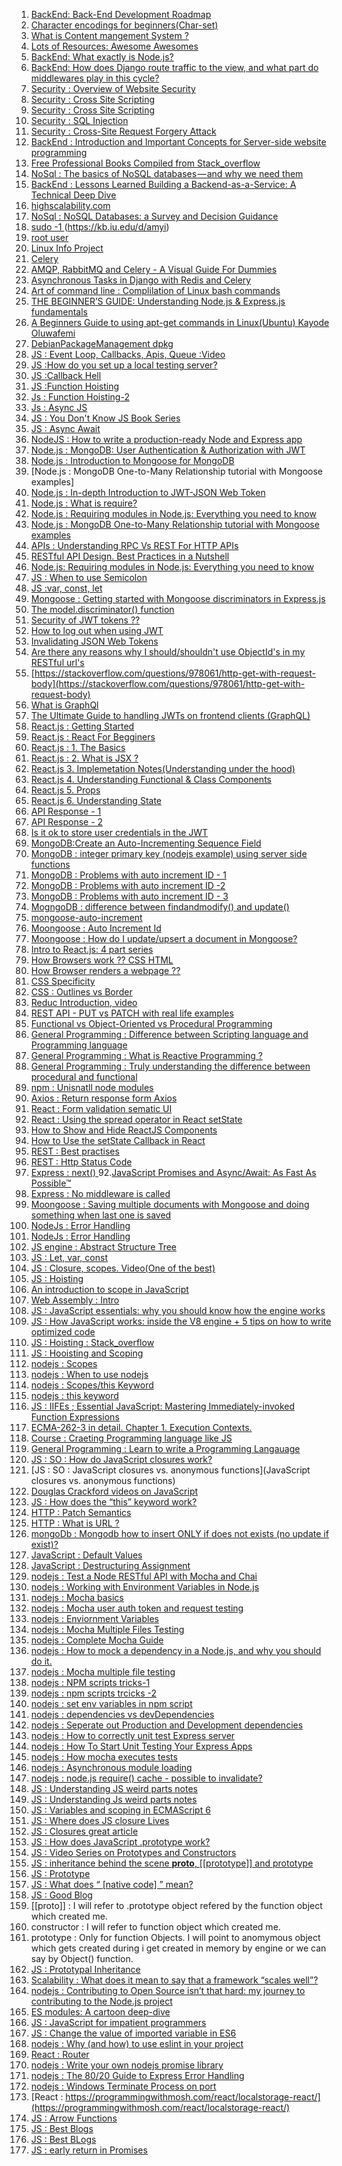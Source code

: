 1. [BackEnd: Back-End Development Roadmap](https://medium.com/tech-tajawal/modern-backend-developer-in-2018-6b3f7b5f8b9)
2. [Character encodings for beginners(Char-set)](https://www.w3.org/International/questions/qa-what-is-encoding)
3. [What is Content mangement System ?](https://kinsta.com/knowledgebase/content-management-system/)
4. [Lots of Resources: Awesome Awesomes ](https://github.com/t3chnoboy/awesome-awesome-awesome)
5. [BackEnd: What exactly is Node.js?](https://www.freecodecamp.org/news/what-exactly-is-node-js-ae36e97449f5/)
6. [BackEnd: How does Django route traffic to the view, and what part do middlewares play in this cycle?
](https://medium.com/zeitcode/django-middlewares-and-the-request-response-cycle-fcbf8efb903f)
7. [Security : Overview of Website Security](https://developer.mozilla.org/en-US/docs/Learn/Server-side/First_steps/Website_security)
8. [Security : Cross Site Scripting](https://www.youtube.com/watch?v=L5l9lSnNMxg)
9. [Security : Cross Site Scripting](https://www.youtube.com/watch?v=eymxlggL9EQ)
10. [Security : SQL Injection](https://www.youtube.com/watch?v=_jKylhJtPmI)
11. [Security : Cross-Site Request Forgery Attack](https://www.youtube.com/watch?v=eWEgUcHPle0)
12. [BackEnd :  Introduction and Important Concepts for Server-side website programming](https://developer.mozilla.org/en-US/docs/Learn/Server-side/First_steps)
13. [Free Professional Books Compiled from Stack_overflow](https://books.goalkicker.com/) 
14. [NoSql : The basics of NoSQL databases — and why we need them](https://www.freecodecamp.org/news/nosql-databases-5f6639ed9574/)
15. [BackEnd : Lessons Learned Building a Backend-as-a-Service: A Technical Deep Dive](https://medium.baqend.com/how-to-develop-a-backend-as-a-service-from-scratch-lessons-learned-a9fac618c2ce)
16. [highscalability.com](http://highscalability.com/)
17. [NoSql : NoSQL Databases: a Survey and Decision Guidance](https://medium.baqend.com/nosql-databases-a-survey-and-decision-guidance-ea7823a822d)
18. [sudo  -1 ](https://linuxacademy.com/blog/linux/linux-commands-for-beginners-sudo/)(https://kb.iu.edu/d/amyi)
19. [root user](http://www.linfo.org/root.html)
20. [Linux Info Project](http://www.linfo.org/index.html)
21. [Celery](https://www.fullstackpython.com/celery.html)
22. [AMQP, RabbitMQ and Celery - A Visual Guide For Dummies](https://www.abhishek-tiwari.com/amqp-rabbitmq-and-celery-a-visual-guide-for-dummies/)
23. [Asynchronous Tasks in Django with Redis and Celery](https://stackabuse.com/asynchronous-tasks-in-django-with-redis-and-celery/)
24. [Art of command line : Complilation of Linux bash commands](https://github.com/jlevy/the-art-of-command-line#meta)
25. [THE BEGINNER’S GUIDE: Understanding Node.js & Express.js fundamentals](https://medium.com/@LindaVivah/the-beginners-guide-understanding-node-js-express-js-fundamentals-e15493462be1)
26. [A Beginners Guide to using apt-get commands in Linux(Ubuntu)
Kayode Oluwafemi](https://codeburst.io/a-beginners-guide-to-using-apt-get-commands-in-linux-ubuntu-d5f102a56fc4)
27. [DebianPackageManagement dpkg](https://wiki.debian.org/DebianPackageManagement)
28. [JS : Event Loop, Callbacks, Apis, Queue :Video](https://www.youtube.com/watch?v=8aGhZQkoFbQ)
29. [JS :How do you set up a local testing server?](https://developer.mozilla.org/en-US/docs/Learn/Common_questions/set_up_a_local_testing_server)
30. [JS :Callback Hell](http://callbackhell.com/)
31. [JS :Function Hoisting](https://gist.github.com/maxogden/4bed247d9852de93c94c)
32. [Js : Function Hoisting-2](https://developer.mozilla.org/en-US/docs/Glossary/Hoisting)
33. [Js : Async JS](https://blog.bitsrc.io/understanding-asynchronous-javascript-the-event-loop-74cd408419ff)
34. [JS : You Don't Know JS Book Series](https://github.com/getify/You-Dont-Know-JS/tree/6f51ed6746300f51bc6c930c080b8a7426b7629b)
35. [JS : Async Await](https://medium.com/@rafaelvidaurre/truly-understanding-async-await-491dd580500e)
36. [NodeJS : How to write a production-ready Node and Express app](https://www.freecodecamp.org/news/how-to-write-a-production-ready-node-and-express-app-f214f0b17d8c/)
37. [Node.js : MongoDB: User Authentication & Authorization with JWT](https://bezkoder.com/node-js-mongodb-auth-jwt/)
38. [Node.js : Introduction to Mongoose for MongoDB](https://www.freecodecamp.org/news/introduction-to-mongoose-for-mongodb-d2a7aa593c57/)
39. [Node.js : MongoDB One-to-Many Relationship tutorial with Mongoose examples]
40. [Node.js : In-depth Introduction to JWT-JSON Web Token](https://bezkoder.com/jwt-json-web-token/)
41. [Node.js : What is require?](https://nodejs.org/en/knowledge/getting-started/what-is-require/)
42. [Node.js : Requiring modules in Node.js: Everything you need to know](https://www.freecodecamp.org/news/requiring-modules-in-node-js-everything-you-need-to-know-e7fbd119be8/)
43. [Node.js : MongoDB One-to-Many Relationship tutorial with Mongoose examples](https://bezkoder.com/mongoose-one-to-many-relationship/)
44. [APIs : Understanding RPC Vs REST For HTTP APIs](https://www.smashingmagazine.com/2016/09/understanding-rest-and-rpc-for-http-apis/)
45. [RESTful API Design. Best Practices in a Nutshell](https://phauer.com/2015/restful-api-design-best-practices/)
46. [Node.js: Requiring modules in Node.js: Everything you need to know](https://www.freecodecamp.org/news/requiring-modules-in-node-js-everything-you-need-to-know-e7fbd119be8/)
47. [JS : When to use Semicolon](http://cassandrawilcox.me/when-to-use-semicolons-in-javascript/)
48. [JS :var, const, let](https://medium.com/podiihq/javascript-variables-should-you-use-let-var-or-const-394f7645c88f)
49. [Mongoose : Getting started with Mongoose discriminators in Express.js ](https://dev.to/helenasometimes/getting-started-with-mongoose-discriminators-in-expressjs--22m9)
50. [The model.discriminator() function](https://mongoosejs.com/docs/discriminators.html)
51. [Security of JWT tokens ??](https://stackoverflow.com/questions/27301557/if-you-can-decode-jwt-how-are-they-secure)
52. [How to log out when using JWT](https://medium.com/devgorilla/how-to-log-out-when-using-jwt-a8c7823e8a6)
53. [Invalidating JSON Web Tokens](https://stackoverflow.com/questions/21978658/invalidating-json-web-tokens)
54. [Are there any reasons why I should/shouldn't use ObjectId's in my RESTful url's](https://stackoverflow.com/questions/19029174/are-there-any-reasons-why-i-should-shouldnt-use-objectids-in-my-restful-urls)
55. [https://stackoverflow.com/questions/978061/http-get-with-request-body](https://stackoverflow.com/questions/978061/http-get-with-request-body)
56. [What is GraphQl](https://www.freecodecamp.org/news/so-whats-this-graphql-thing-i-keep-hearing-about-baf4d36c20cf/)
57. [The Ultimate Guide to handling JWTs on frontend clients (GraphQL)](https://hasura.io/blog/best-practices-of-using-jwt-with-graphql/)
58. [React.js : Getting Started](https://www.freecodecamp.org/news/best-react-javascript-tutorial/)
59. [React.js : React For Begginers](https://codeburst.io/react-js-for-beginners-the-basics-87ef6e54dae7)
60. [React.js : 1. The Basics](https://codeburst.io/react-js-for-beginners-the-basics-87ef6e54dae7)
61. [React.js : 2. What is JSX ?](https://engineering.hexacta.com/jsx-can-do-that-1b2666c23a32)
62. [React.js 3. Implemetation Notes(Understanding under the hood)](https://reactjs.org/docs/implementation-notes.html)
63. [React.js 4. Understanding Functional & Class Components](https://codeburst.io/react-js-understanding-functional-class-components-e65d723e909)
64. [React.js 5. Props](https://itnext.io/what-is-props-and-how-to-use-it-in-react-da307f500da0)
65. [React.js 6. Understanding State](https://codeburst.io/react-js-understanding-state-e875911e921c)
66. [API Response - 1 ](https://medium.com/@bojanmajed/standard-json-api-response-format-c6c1aabcaa6d)
67. [API Response - 2](https://github.com/omniti-labs/jsend)
68. [Is it ok to store user credentials in the JWT](https://stackoverflow.com/questions/42652695/is-it-ok-to-store-user-credentials-in-the-jwt)
69. [MongoDB:Create an Auto-Incrementing Sequence Field](https://docs.mongodb.com/v3.0/tutorial/create-an-auto-incrementing-field/)
70. [MongoDB : integer primary key (nodejs example) using server side functions](https://medium.com/@piotrkarpaa/mongodb-integer-primary-key-nodejs-example-using-server-side-functions-95d1a335b2b2)
70. [MongoDB : Problems with auto increment ID - 1](https://blog.serverdensity.com/switching-to-mongodb-and-auto-increment/)
71. [MongoDB : Problems with auto increment ID -2 ](https://stackoverflow.com/questions/22883304/why-is-auto-increment-pattern-bad-when-scaling-in-mongodb)
72. [MongoDB : Problems with auto increment ID - 3](https://stackoverflow.com/questions/6645277/should-i-implement-auto-incrementing-in-mongodb?rq=1)
73. [MogngoDB : difference between findandmodify() and update()](https://stackoverflow.com/questions/10778493/whats-the-difference-between-findandmodify-and-update-in-mongodb)
71. [mongoose-auto-increment](https://www.npmjs.com/package/mongoose-auto-increment)
72. [Moongoose : Auto Increment Id](https://stackoverflow.com/questions/28357965/mongoose-auto-increment)
73. [Moongoose : How do I update/upsert a document in Mongoose?](https://stackoverflow.com/questions/7267102/how-do-i-update-upsert-a-document-in-mongoose)
72. [Intro to React.js: 4 part series](https://codeburst.io/4-four-ways-to-style-react-components-ac6f323da822)
73. [How Browsers work ?? CSS HTML](https://www.html5rocks.com/en/tutorials/internals/howbrowserswork/)
74. [How Browser renders a webpage ??](https://itnext.io/how-the-browser-renders-a-web-page-dom-cssom-and-rendering-df10531c9969)
75. [CSS Specificity](https://medium.com/@emmabostian/css-specificity-d5fdb0996c81)
76. [CSS : Outlines vs Border](https://www.lifewire.com/css-outline-styles-3466217)
77. [Reduc Introduction, video](https://www.youtube.com/watch?v=9boMnm5X9ak&list=PLC3y8-rFHvwheJHvseC3I0HuYI2f46oAK)
78. [REST API - PUT vs PATCH with real life examples](https://stackoverflow.com/questions/28459418/rest-api-put-vs-patch-with-real-life-examples)
79. [Functional vs Object-Oriented vs Procedural Programming](https://medium.com/@LiliOuakninFelsen/functional-vs-object-oriented-vs-procedural-programming-a3d4585557f3)
80. [General Programming : Difference between Scripting language and Programming language](https://stackoverflow.com/questions/17253545/scripting-language-vs-programming-language)
81. [General Programming : What is Reactive Programming ?](http://paulstovell.com/blog/reactive-programming)
82. [General Programming : Truly understanding the difference between procedural and functional](https://stackoverflow.com/questions/5226055/truly-understanding-the-difference-between-procedural-and-functional?noredirect=1&lq=1)
83. [npm  : Unisnatll node modules](https://stackoverflow.com/questions/13066532/how-to-uninstall-npm-modules-in-node-js)
84. [Axios : Return response form Axios](https://stackoverflow.com/questions/48980380/returning-data-from-axios-api)
85. [React : Form validation sematic UI ](https://stackoverflow.com/questions/49207311/reactjs-semantic-ui-cannot-type-into-form-when-value-attribute-exists)
86. [React : Using the spread operator in React setState](https://medium.com/@thejasonfile/using-the-spread-operator-in-react-setstate-c8a14fc51be1)
87. [How to Show and Hide ReactJS Components](https://www.pluralsight.com/guides/how-to-show-and-hide-reactjs-components)
88. [How to Use the setState Callback in React](https://upmostly.com/tutorials/how-to-use-the-setstate-callback-in-react)
89. [REST : Best practises](https://www.vinaysahni.com/best-practices-for-a-pragmatic-restful-api)
90. [REST : Http Status Code](https://www.restapitutorial.com/httpstatuscodes.html)
91. [Express : next() ](https://stackoverflow.com/questions/44238150/why-calling-next-in-express-routes-is-optional)
92.[JavaScript Promises and Async/Await: As Fast As Possible™](https://itnext.io/javascript-promises-and-async-await-as-fast-as-possible-d7c8c8ff0abc)
93. [Express : No middleware is called](https://github.com/expressjs/express/issues/3501)
94. [Moongoose : Saving multiple documents with Mongoose and doing something when last one is saved]()
95. [NodeJs : Error Handling](https://stackify.com/node-js-error-handling/)
96. [NodeJs : Error Handling](https://www.joyent.com/node-js/production/design/errors)
97. [JS engine : Abstract Structure Tree](https://astexplorer.net/)
98. [JS : Let, var, const](https://dev.to/sarah_chima/var-let-and-const--whats-the-difference-69e)
99. [JS : Closure, scopes. Video(One of the best)](https://www.youtube.com/watch?v=QyUFheng6J0&list=PLqFM1yEULkubcwn4jY3avSvXpmNJ0AUqg&index=18&t=0s)
100. [JS : Hoisting](https://stackoverflow.com/questions/3684923/javascript-variables-declare-outside-or-inside-loop)
101. [An introduction to scope in JavaScript
](https://www.freecodecamp.org/news/an-introduction-to-scope-in-javascript-cbd957022652/)
102. [Web Assembly : Intro](https://medium.com/wasm/the-future-of-web-assembly-wasm-the-hardware-execution-revolution-4116eafa39a0)
103. [JS : JavaScript essentials: why you should know how the engine works](https://www.freecodecamp.org/news/javascript-essentials-why-you-should-know-how-the-engine-works-c2cc0d321553/)
104. [JS : How JavaScript works: inside the V8 engine + 5 tips on how to write optimized code](https://blog.sessionstack.com/how-javascript-works-inside-the-v8-engine-5-tips-on-how-to-write-optimized-code-ac089e62b12e)
105. [JS : Hoisting : Stack_overflow](https://stackoverflow.com/questions/7506844/javascript-function-scoping-and-hoisting)
106. [JS : Hooisting and Scoping](http://www.adequatelygood.com/JavaScript-Scoping-and-Hoisting.html)
107. [nodejs : Scopes](https://stackoverflow.com/questions/15406062/in-what-scope-are-module-variables-stored-in-node-js)
108. [nodejs : When to use nodejs](https://stackoverflow.com/questions/5062614/how-to-decide-when-to-use-node-js?rq=1)
109. [nodejs : Scopes/this Keyword ](https://stackoverflow.com/questions/19850234/node-js-variable-declaration-and-scope)
110. [nodejs : this keyword](https://stackoverflow.com/questions/22770299/meaning-of-this-in-node-js-modules-and-functions)
111. [JS : IIFEs ; Essential JavaScript: Mastering Immediately-invoked Function Expressions](https://medium.com/@vvkchandra/essential-javascript-mastering-immediately-invoked-function-expressions-67791338ddc6)
112. [ECMA-262-3 in detail. Chapter 1. Execution Contexts.](http://dmitrysoshnikov.com/ecmascript/chapter-1-execution-contexts/)
113. [Course : Craeting Programming language like JS ](http://dmitrysoshnikov.com/courses/essentials-of-interpretation/)
114. [General Programming : Learn to write a Programming Langauage](http://dmitrysoshnikov.com/)
115. [JS : SO : How do JavaScript closures work?](https://stackoverflow.com/questions/111102/how-do-javascript-closures-work?noredirect=1&lq=1)
116. [JS : SO : JavaScript closures vs. anonymous functions](JavaScript closures vs. anonymous functions)
117. [Douglas Crackford videos on JavaScript](https://www.youtube.com/watch?v=Y2Y0U-2qJMs&list=PL5586336C26BDB324&index=2)
118. [JS : How does the “this” keyword work?
](https://stackoverflow.com/questions/3127429/how-does-the-this-keyword-work)
119. [HTTP : Patch Semantics](https://williamdurand.fr/2014/02/14/please-do-not-patch-like-an-idiot/)
120. [HTTP : What is URL ?](https://launchschool.com/books/http/read/what_is_a_url)
121. [mongoDb : Mongodb how to insert ONLY if does not exists (no update if exist)?](https://stackoverflow.com/questions/48220677/mongodb-how-to-insert-only-if-does-not-exists-no-update-if-exist)
122. [JavaScript : Default Values](https://developer.mozilla.org/en-US/docs/Web/JavaScript/Reference/Functions/Default_parameters)
123. [JavaScript : Destructuring Assignment](https://developer.mozilla.org/en-US/docs/Web/JavaScript/Reference/Operators/Destructuring_assignment)
124. [nodejs : Test a Node RESTful API with Mocha and Chai](https://scotch.io/tutorials/test-a-node-restful-api-with-mocha-and-chai)
126. [nodejs : Working with Environment Variables in Node.js](https://www.twilio.com/blog/working-with-environment-variables-in-node-js-html)
127. [nodejs : Mocha basics](https://codeburst.io/how-to-test-javascript-with-mocha-the-basics-80132324752e)
128. [nodejs : Mocha user auth token and request testing](https://codeburst.io/authenticated-testing-with-mocha-and-chai-7277c47020b7)
129. [nodejs : Enviornment Variables](https://www.freecodecamp.org/news/heres-how-you-can-actually-use-node-environment-variables-8fdf98f53a0a/)
130. [nodejs : Mocha Multiple Files Testing](https://www.alxolr.com/articles/how-to-separate-mocha-tests-in-multiple-files)
131. [nodejs : Complete Mocha Guide](https://blog.logrocket.com/a-quick-and-complete-guide-to-mocha-testing-d0e0ea09f09d/)
132. [nodejs : How to mock a dependency in a Node.js, and why you should do it.](https://itnext.io/how-to-mock-dependency-in-a-node-js-and-why-2ad4386f6587)
133. [nodejs : Mocha multiple file testing](https://medium.com/critigenopensource/mocha-unit-testing-pattern-test-suite-setup-code-for-file-separated-test-e339a550dbf6)
134. [nodejs : NPM scripts tricks-1](https://www.twilio.com/blog/npm-scripts)
135. [nodejs : npm scripts trcicks -2](https://medium.com/@kevinkreuzer/flexible-npm-scripts-89b5ec0c5b46)
136. [nodejs : set env variables in npm script](https://stackoverflow.com/questions/25112510/how-to-set-environment-variables-from-within-package-json)
137. [nodejs : dependencies vs devDependencies](https://medium.com/@stalonadsl948/dependencies-vs-devdependencies-926e096a3dee)
138. [nodejs : Seperate out Production and Development dependencies](https://dev.to/numtostr/environment-variables-in-node-js-the-right-way-15ad)
139. [nodejs : How to correctly unit test Express server](https://glebbahmutov.com/blog/how-to-correctly-unit-test-express-server/)
140. [nodejs : How To Start Unit Testing Your Express Apps](https://alexanderpaterson.com/posts/how-to-start-unit-testing-your-express-apps)
141. [nodejs : How mocha executes tests](https://stackoverflow.com/questions/43229233/how-mocha-knows-which-file-to-load-first-in-the-test-suite)
142. [nodejs : Asynchronous module loading](https://stackoverflow.com/questions/20315434/node-js-asynchronous-module-loading)
143. [nodejs : node.js require() cache - possible to invalidate?](https://stackoverflow.com/questions/9210542/node-js-require-cache-possible-to-invalidate)
144. [JS : Understanding JS weird parts notes](https://jasonbaciulis.com/javascript-understanding-the-weird-parts/#5_8211_conceptual_aside_8211_syntax_parser_execution_context_and_lexical_environment)
145. [JS : Understanding Js  weird parts notes](https://jsbeginners.com/category/javascript-notes-2/understanding-weird-parts-notes/)
146. [JS : Variables and scoping in ECMAScript 6
](https://2ality.com/2015/02/es6-scoping.html)
147. [JS : Where does JS closure Lives](https://stackoverflow.com/questions/37491626/where-does-a-javascript-closure-live)
148. [JS : Closures great article](https://javascript.info/closure)
149. [JS : How does JavaScript .prototype work?](https://stackoverflow.com/questions/572897/how-does-javascript-prototype-work?noredirect=1&lq=1)
150. [JS : Video Series on Prototypes and Constructors](https://www.youtube.com/playlist?list=PLqq-6Pq4lTTaflXUL0v3TSm86nodn0c_u)
151. [JS : inheritance behind the scene __proto__, [[prototype]] and prototype](https://hackernoon.com/understand-nodejs-javascript-object-inheritance-proto-prototype-class-9bd951700b29)
152. [JS : Prototype](https://www.javascripttutorial.net/javascript-prototype/)
153. [JS : What does “ [native code] ” mean?](https://stackoverflow.com/questions/11234664/what-does-native-code-mean)
154. [JS : Good Blog](https://kenneth-kin-lum.blogspot.com/)
155. [[proto]] : I will refer to .prototype object refered by the function object which created me.
156. constructor  :   I will refer to function object which created me.
157. prototype : Only for function Objects. I will point to anomymous object which gets created during i get created in memory by engine or we can say by Object() function.
158. [JS : Prototypal Inheritance](https://medium.com/@raviroshan.talk/javascript-prototypal-inheritance-f3a58cfb1179)
159. [Scalability : What does it mean to say that a framework “scales well”?](https://stackoverflow.com/questions/936461/what-does-it-mean-to-say-that-a-framework-scales-well)
160. [nodejs : Contributing to Open Source isn’t that hard: my journey to contributing to the Node.js project](https://www.freecodecamp.org/news/contributing-to-open-source-is-not-hard-here-is-my-journey-to-contributing-to-nodejs-d10760e31194/)
161. [ES modules: A cartoon deep-dive](https://hacks.mozilla.org/2018/03/es-modules-a-cartoon-deep-dive/)
162. [JS : JavaScript for impatient programmers](https://exploringjs.com/impatient-js/toc.html)
163. [JS : Change the value of imported variable in ES6](https://stackoverflow.com/questions/48168601/change-the-value-of-imported-variable-in-es6)
164. [nodejs : Why (and how) to use eslint in your project](https://medium.com/the-node-js-collection/why-and-how-to-use-eslint-in-your-project-742d0bc61ed7)
165. [React : Router](https://www.youtube.com/watch?v=Law7wfdg_ls)
166. [nodejs :  Write your own nodejs promise library](https://thecodebarbarian.com/write-your-own-node-js-promise-library-from-scratch.html)
167. [nodejs : The 80/20 Guide to Express Error Handling](https://thecodebarbarian.com/80-20-guide-to-express-error-handling)
168. [nodejs : Windows Terminate Process on port](https://stackoverflow.com/questions/39632667/how-do-i-kill-the-process-currently-using-a-port-on-localhost-in-windows)
169. [React : https://programmingwithmosh.com/react/localstorage-react/](https://programmingwithmosh.com/react/localstorage-react/)
170. [JS : Arrow Functions](https://codeburst.io/javascript-arrow-functions-for-beginners-926947fc0cdc)
171. [JS : Best Blogs](https://blog.bitsrc.io/@Sukhjinder)
172. [JS : Best BLogs](https://blog.sessionstack.com/tagged/tutorial)
173. [JS : early return  in Promises](https://stackoverflow.com/questions/32536049/do-i-need-to-return-after-early-resolve-reject)
